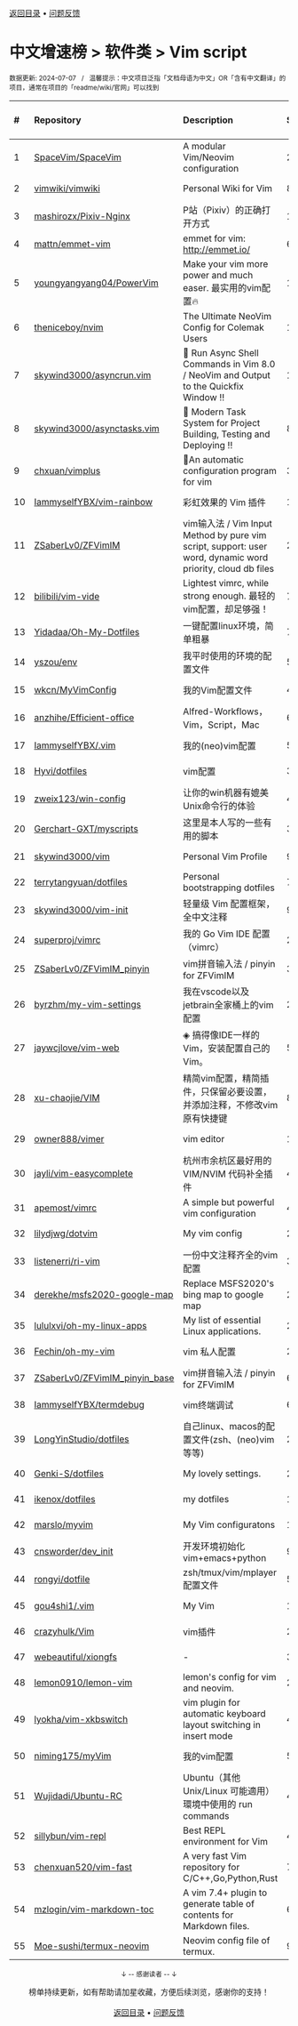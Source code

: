 <a href="https://gitee.com/GrowingGit/GitHub-Chinese-Top-Charts#github中文排行榜">返回目录</a> • <a href="/content/docs/feedback.md">问题反馈</a>

# 中文增速榜 > 软件类 > Vim script
<sub>数据更新: 2024-07-07&nbsp;&nbsp;&nbsp;/&nbsp;&nbsp;&nbsp;温馨提示：中文项目泛指「文档母语为中文」OR「含有中文翻译」的项目，通常在项目的「readme/wiki/官网」可以找到</sub>

|#|Repository|Description|Stars|Average daily growth|Updated|
|:-|:-|:-|:-|:-|:-|
|1|[SpaceVim/SpaceVim](https://github.com/SpaceVim/SpaceVim)|A modular Vim/Neovim configuration|20156|7|2024-07-06|
|2|[vimwiki/vimwiki](https://github.com/vimwiki/vimwiki)|Personal Wiki for Vim|8652|2|2024-06-25|
|3|[mashirozx/Pixiv-Nginx](https://github.com/mashirozx/Pixiv-Nginx)|P站（Pixiv）的正确打开方式|1708|1|2024-02-22|
|4|[mattn/emmet-vim](https://github.com/mattn/emmet-vim)|emmet for vim: http://emmet.io/|6380|1|2024-06-14|
|5|[youngyangyang04/PowerVim](https://github.com/youngyangyang04/PowerVim)|Make your vim more power and much easer. 最实用的vim配置🔥|1579|1|2024-05-08|
|6|[theniceboy/nvim](https://github.com/theniceboy/nvim)|The Ultimate NeoVim Config for Colemak Users|1979|1|2024-07-03|
|7|[skywind3000/asyncrun.vim](https://github.com/skywind3000/asyncrun.vim)|:rocket: Run Async Shell Commands in Vim 8.0 / NeoVim and Output to the Quickfix Window !!|1831|1|2024-07-01|
|8|[skywind3000/asynctasks.vim](https://github.com/skywind3000/asynctasks.vim)|:rocket: Modern Task System for Project Building, Testing and Deploying !!|896|1|2024-06-18|
|9|[chxuan/vimplus](https://github.com/chxuan/vimplus)|:rocket:An automatic configuration program for vim|3883|1|2024-06-05|
|10|[IammyselfYBX/vim-rainbow](https://github.com/IammyselfYBX/vim-rainbow)|彩虹效果的 Vim 插件|17|0|2024-05-15|
|11|[ZSaberLv0/ZFVimIM](https://github.com/ZSaberLv0/ZFVimIM)|vim输入法 / Vim Input Method by pure vim script, support: user word, dynamic word priority, cloud db files|201|0|2024-06-11|
|12|[bilibili/vim-vide](https://github.com/bilibili/vim-vide)|Lightest vimrc, while strong enough. 最轻的vim配置，却足够强！|789|0|2024-04-20|
|13|[Yidadaa/Oh-My-Dotfiles](https://github.com/Yidadaa/Oh-My-Dotfiles)|一键配置linux环境，简单粗暴|7|0|2024-01-12|
|14|[yszou/env](https://github.com/yszou/env)|我平时使用的环境的配置文件|5|0|2024-05-08|
|15|[wkcn/MyVimConfig](https://github.com/wkcn/MyVimConfig)|我的Vim配置文件|4|0|2024-01-16|
|16|[anzhihe/Efficient-office](https://github.com/anzhihe/Efficient-office)|Alfred-Workflows，Vim，Script，Mac|62|0|2024-06-16|
|17|[IammyselfYBX/.vim](https://github.com/IammyselfYBX/.vim)|我的(neo)vim配置|58|0|2024-06-26|
|18|[Hyvi/dotfiles](https://github.com/Hyvi/dotfiles)|vim配置|3|0|2024-07-04|
|19|[zweix123/win-config](https://github.com/zweix123/win-config)|让你的win机器有媲美Unix命令行的体验|4|0|2024-02-29|
|20|[Gerchart-GXT/myscripts](https://github.com/Gerchart-GXT/myscripts)|这里是本人写的一些有用的脚本|3|0|2024-01-08|
|21|[skywind3000/vim](https://github.com/skywind3000/vim)|Personal Vim Profile|903|0|2024-07-05|
|22|[terrytangyuan/dotfiles](https://github.com/terrytangyuan/dotfiles)|Personal bootstrapping dotfiles |7|0|2024-06-04|
|23|[skywind3000/vim-init](https://github.com/skywind3000/vim-init)|轻量级 Vim 配置框架，全中文注释|900|0|2024-07-02|
|24|[superproj/vimrc](https://github.com/superproj/vimrc)|我的 Go Vim IDE 配置（vimrc）|2|0|2024-01-31|
|25|[ZSaberLv0/ZFVimIM_pinyin](https://github.com/ZSaberLv0/ZFVimIM_pinyin)|vim拼音输入法 / pinyin for ZFVimIM|3|0|2024-01-12|
|26|[byrzhm/my-vim-settings](https://github.com/byrzhm/my-vim-settings)|我在vscode以及jetbrain全家桶上的vim配置|2|0|2024-06-22|
|27|[jaywcjlove/vim-web](https://github.com/jaywcjlove/vim-web)|◈ 搞得像IDE一样的Vim，安装配置自己的Vim。|596|0|2024-06-23|
|28|[xu-chaojie/VIM](https://github.com/xu-chaojie/VIM)|精简vim配置，精简插件，只保留必要设置，并添加注释，不修改vim原有快捷键|8|0|2024-04-30|
|29|[owner888/vimer](https://github.com/owner888/vimer)|vim editor|11|0|2024-02-29|
|30|[jayli/vim-easycomplete](https://github.com/jayli/vim-easycomplete)|杭州市余杭区最好用的 VIM/NVIM 代码补全插件|404|0|2024-06-15|
|31|[apemost/vimrc](https://github.com/apemost/vimrc)|A simple but powerful vim configuration|42|0|2024-05-21|
|32|[lilydjwg/dotvim](https://github.com/lilydjwg/dotvim)|My vim config|281|0|2024-07-04|
|33|[listenerri/ri-vim](https://github.com/listenerri/ri-vim)|一份中文注释齐全的vim配置|3|0|2024-05-25|
|34|[derekhe/msfs2020-google-map](https://github.com/derekhe/msfs2020-google-map)|Replace MSFS2020's bing map to google map|277|0|2024-04-21|
|35|[lululxvi/oh-my-linux-apps](https://github.com/lululxvi/oh-my-linux-apps)|My list of essential Linux applications.|22|0|2024-06-17|
|36|[Fechin/oh-my-vim](https://github.com/Fechin/oh-my-vim)|vim 私人配置|27|0|2024-01-31|
|37|[ZSaberLv0/ZFVimIM_pinyin_base](https://github.com/ZSaberLv0/ZFVimIM_pinyin_base)|vim拼音输入法 / pinyin for ZFVimIM|6|0|2024-02-22|
|38|[IammyselfYBX/termdebug](https://github.com/IammyselfYBX/termdebug)|vim终端调试|6|0|2024-05-13|
|39|[LongYinStudio/dotfiles](https://github.com/LongYinStudio/dotfiles)|自己linux、macos的配置文件(zsh、(neo)vim等等)|2|0|2024-03-17|
|40|[Genki-S/dotfiles](https://github.com/Genki-S/dotfiles)|My lovely settings.|22|0|2024-04-04|
|41|[ikenox/dotfiles](https://github.com/ikenox/dotfiles)|my dotfiles|11|0|2024-05-23|
|42|[marslo/myvim](https://github.com/marslo/myvim)|My Vim configuratons |15|0|2024-05-02|
|43|[cnsworder/dev_init](https://github.com/cnsworder/dev_init)|开发环境初始化 vim+emacs+python|9|0|2024-01-30|
|44|[rongyi/dotfile](https://github.com/rongyi/dotfile)|zsh/tmux/vim/mplayer配置文件|5|0|2024-02-26|
|45|[gou4shi1/.vim](https://github.com/gou4shi1/.vim)|My Vim|15|0|2024-04-09|
|46|[crazyhulk/Vim](https://github.com/crazyhulk/Vim)|vim插件|2|0|2024-07-04|
|47|[webeautiful/xiongfs](https://github.com/webeautiful/xiongfs)|-|3|0|2024-03-12|
|48|[lemon0910/lemon-vim](https://github.com/lemon0910/lemon-vim)|lemon's config for vim and neovim.|23|0|2024-07-04|
|49|[lyokha/vim-xkbswitch](https://github.com/lyokha/vim-xkbswitch)|vim plugin for automatic keyboard layout switching in insert mode|478|0|2024-06-19|
|50|[niming175/myVim](https://github.com/niming175/myVim)|我的vim配置|5|0|2024-05-08|
|51|[Wujidadi/Ubuntu-RC](https://github.com/Wujidadi/Ubuntu-RC)|Ubuntu（其他 Unix/Linux 可能適用）環境中使用的 run commands|4|0|2024-03-21|
|52|[sillybun/vim-repl](https://github.com/sillybun/vim-repl)|Best REPL environment for Vim|441|0|2024-01-16|
|53|[chenxuan520/vim-fast](https://github.com/chenxuan520/vim-fast)|A very fast Vim repository for C/C++,Go,Python,Rust|79|0|2024-07-04|
|54|[mzlogin/vim-markdown-toc](https://github.com/mzlogin/vim-markdown-toc)|A vim 7.4+ plugin to generate table of contents for Markdown files.|601|0|2024-04-15|
|55|[Moe-sushi/termux-neovim](https://github.com/Moe-sushi/termux-neovim)|Neovim config file of termux.|9|0|2024-01-23|

<div align="center">
    <p><sub>↓ -- 感谢读者 -- ↓</sub></p>
    榜单持续更新，如有帮助请加星收藏，方便后续浏览，感谢你的支持！
</div>

<br/>

<div align="center"><a href="https://gitee.com/GrowingGit/GitHub-Chinese-Top-Charts#github中文排行榜">返回目录</a> • <a href="/content/docs/feedback.md">问题反馈</a></div>
